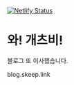 [![Netlify Status](https://api.netlify.com/api/v1/badges/7c69de05-a875-4a9f-938b-a3ce9babb461/deploy-status)](https://app.netlify.com/sites/redmage/deploys)

# 와! 개츠비!
블로그 또 이사했습니다.

blog.skeep.link